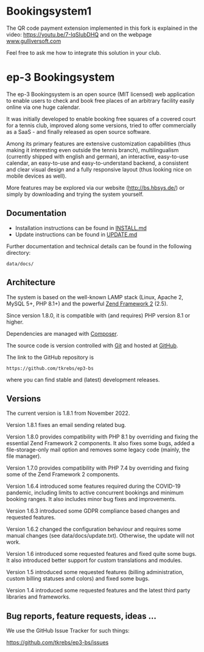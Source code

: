 # Bookingsystem1


The QR code payment extension implemented in this fork is explained in the video: https://youtu.be/7-IqSIubDHQ 
and on the webpage www.gulliversoft.com

Feel free to ask me how to integrate this solution in your club.

# ep-3 Bookingsystem

The ep-3 Bookingsystem is an open source (MIT licensed) web application to enable users to check and book free places of
an arbitrary facility easily online via one huge calendar.

It was initially developed to enable booking free squares of a covered court for a tennis club, improved along some
versions, tried to offer commercially as a SaaS - and finally released as open source software.

Among its primary features are extensive customization capabilities (thus making it interesting even outside the tennis
branch), multilingualism (currently shipped with english and german), an interactive, easy-to-use calendar, an
easy-to-use and easy-to-understand backend, a consistent and clear visual design and a fully responsive layout (thus
looking nice on mobile devices as well).

More features may be explored via our website (http://bs.hbsys.de/) or simply by downloading and trying the system
yourself.

## Documentation

- Installation instructions can be found in [INSTALL.md](https://github.com/tkrebs/ep3-bs/blob/master/INSTALL.md)
- Update instructions can be found in [UPDATE.md](https://github.com/tkrebs/ep3-bs/blob/master/UPDATE.md)

Further documentation and technical details can be found in the following directory:

```
data/docs/
```

## Architecture

The system is based on the well-known LAMP stack (Linux, Apache 2, MySQL 5+, PHP 8.1+) and the powerful
[Zend Framework 2](http://framework.zend.com/) (2.5).

Since version 1.8.0, it is compatible with (and requires) PHP version 8.1 or higher.

Dependencies are managed with [Composer](https://getcomposer.org/).

The source code is version controlled with [Git](http://git-scm.com/) and hosted at [GitHub](https://github.com/).

The link to the GitHub repository is

```
https://github.com/tkrebs/ep3-bs
```

where you can find stable and (latest) development releases.

## Versions

The current version is 1.8.1 from November 2022.

Version 1.8.1 fixes an email sending related bug.

Version 1.8.0 provides compatibility with PHP 8.1 by overriding and fixing the essential Zend Framework 2 components.
It also fixes some bugs, added a file-storage-only mail option and removes some legacy code (mainly, the file manager).

Version 1.7.0 provides compatibility with PHP 7.4 by overriding and fixing some of the Zend Framework 2 components.

Version 1.6.4 introduced some features required during the COVID-19 pandemic, including limits to active concurrent bookings and minimum booking ranges. It also includes minor bug fixes and improvements.

Version 1.6.3 introduced some GDPR compliance based changes and requested features.

Version 1.6.2 changed the configuration behaviour and requires some manual changes (see data/docs/update.txt). Otherwise, the update will not work.

Version 1.6 introduced some requested features and fixed quite some bugs. It also introduced better support for custom translations and modules.

Version 1.5 introduced some requested features (billing administration, custom billing statuses and colors) and fixed some bugs.

Version 1.4 introduced some requested features and the latest third party libraries and frameworks.

## Bug reports, feature requests, ideas ...

We use the GitHub Issue Tracker for such things:

https://github.com/tkrebs/ep3-bs/issues
